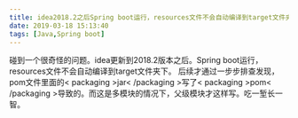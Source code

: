```yaml
---
title: idea2018.2之后Spring boot运行，resources文件不会自动编译到target文件夹下。
date: 2019-03-18 15:13:40
tags: [Java,Spring boot]
---
```


碰到一个很奇怪的问题。idea更新到2018.2版本之后。Spring boot运行，resources文件不会自动编译到target文件夹下。
后续才通过一步步排查发现，pom文件里面的< packaging >jar< /packaging >写了< packaging >pom< /packaging >导致的。而这是多模块的情况下，父级模块才这样写。吃一堑长一智。